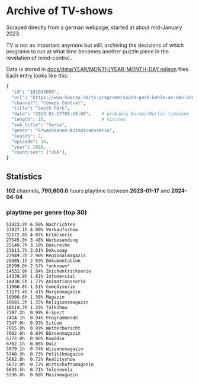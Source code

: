 # Archive of TV-shows

Scraped directly from a german webpage, started at about mid-January 2023.

TV is not as important anymore but still, archiving the decisions of which programs to run at what time
becomes another puzzle piece in the revelation of mind-control.. 

Data is stored in [docs/data/YEAR/MONTH/YEAR-MONTH-DAY.ndjson](docs/data/) files. 
Each entry looks like this:

```python
{
  "id": "181043890", 
  "url": "https://www.hoerzu.de/tv-programm/south-park-kohle-an-den-chefkoch/bid_181043890/", 
  "channel": "Comedy Central", 
  "title": "South Park", 
  "date": "2023-01-17T05:15:00",    # probably Europe/Berlin timezone 
  "length": 25,                     # minutes 
  "sub_title": "Serie", 
  "genre": "Erwachsenen-Animationsserie", 
  "season": 2, 
  "episode": 14, 
  "year": 1998, 
  "countries": ["USA"],
}
```

## Statistics

**102** channels, **790,600.0** hours playtime between **2023-01-17** and **2024-04-04**


### playtime per genre (top 30)

    51423.9h 6.50% Nachrichten
    37937.1h 4.80% Verkaufsshow
    32172.8h 4.07% Krimiserie
    27545.0h 3.48% Werbesendung
    25149.7h 3.18% Dokureihe
    23813.7h 3.01% Dokusoap
    22949.3h 2.90% Regionalmagazin
    20485.1h 2.59% Dokumentation
    20299.0h 2.57% *unknown*
    14532.0h 1.84% Zeichentrickserie
    14339.9h 1.81% Infomercial
    14030.5h 1.77% Animationsserie
    11966.8h 1.51% Comedyserie
    11173.4h 1.41% Morgenmagazin
    10900.6h 1.38% Magazin
    10681.3h 1.35% Religionsmagazin
    10519.3h 1.33% Talkshow
    7797.2h  0.99% E-Sport
    7414.1h  0.94% Programmende
    7347.0h  0.93% Sitcom
    7015.0h  0.89% Wetterbericht
    7002.6h  0.89% Börsenmagazin
    6772.0h  0.86% Komödie
    6762.1h  0.86% Quiz
    5879.1h  0.74% Wissensmagazin
    5740.3h  0.73% Politikmagazin
    5682.8h  0.72% Realityshow
    5672.0h  0.72% Wirtschaftsmagazin
    5635.5h  0.71% Telenovela
    5336.8h  0.68% Musikmagazin
